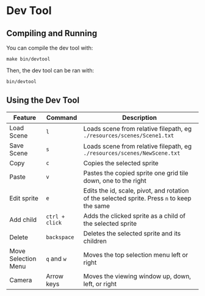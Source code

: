# Dev Tool

## Compiling and Running
You can compile the dev tool with:

```
make bin/devtool
```

Then, the dev tool can be ran with:

```
bin/devtool
```

## Using the Dev Tool

Feature | Command | Description
--- | --- | ---
Load Scene | `l` | Loads scene from relative filepath, eg `./resources/scenes/Scene1.txt`
Save Scene | `s` | Loads scene from relative filepath, eg `./resources/scenes/NewScene.txt`
Copy | `c` | Copies the selected sprite
Paste | `v` | Pastes the copied sprite one grid tile down, one to the right
Edit sprite | `e` | Edits the id, scale, pivot, and rotation of the selected sprite. Press `n` to keep the same
Add child | `ctrl + click` | Adds the clicked sprite as a child of the selected sprite
Delete | `backspace` | Deletes the selected sprite and its children
Move Selection Menu | `q` and `w` | Moves the top selection menu left or right
Camera | Arrow keys | Moves the viewing window up, down, left, or right
